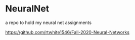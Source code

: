 # NeuralNet
a repo to hold my neural net assignments


https://github.com/rtwhite1546/Fall-2020-Neural-Networks
